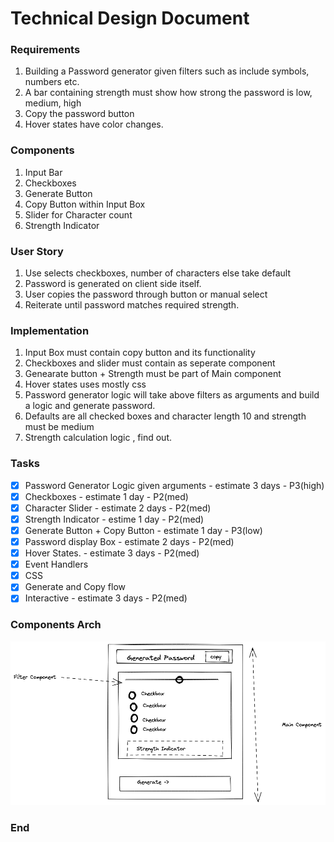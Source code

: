 # Technical Design Document


### Requirements

1. Building a Password generator given filters such as include symbols, numbers etc.
2. A bar containing strength must show how strong the password is low, medium, high
3. Copy the password button
4. Hover states have color changes.


### Components

1. Input Bar
2. Checkboxes 
3. Generate Button
4. Copy Button within Input Box
5. Slider for Character count
6. Strength Indicator 


### User Story

1. Use selects checkboxes, number of characters else take default
2. Password is generated on client side itself.
3. User copies the password through button or manual select
4. Reiterate until password matches required strength.


### Implementation

1. Input Box must contain copy button and its functionality
2. Checkboxes and slider must contain as seperate component
3. Genearate button + Strength must be part of Main component
4. Hover states uses mostly css
5. Password generator logic will take above filters as arguments and build a logic and generate password.
6. Defaults are all checked boxes and character length 10 and strength must be medium
7. Strength calculation logic , find out.


### Tasks

- [x] Password Generator Logic given arguments - estimate 3 days - P3(high)
- [x] Checkboxes - estimate 1 day - P2(med)
- [x] Character Slider  - estimate 2 days - P2(med)
- [x] Strength Indicator - estime 1 day - P2(med)
- [x] Generate Button + Copy Button - estimate 1 day - P3(low)
- [x] Password display Box - estimate 2 days - P2(med)
- [x] Hover States. - estimate 3 days - P2(med)
- [x] Event Handlers
- [x] CSS
- [x] Generate and Copy flow
- [x] Interactive - estimate 3 days - P2(med)

### Components Arch

![](docs/components.png?version%3D1662362739808)

### End
